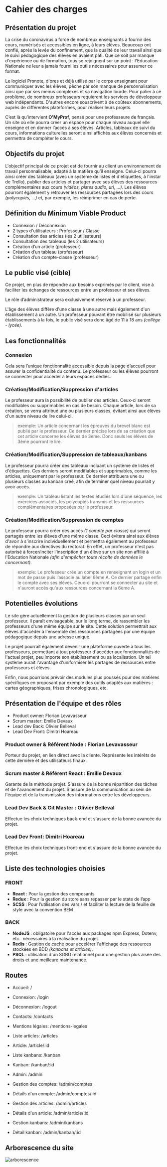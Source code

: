 # Cahier des charges


## Présentation du projet

La crise du coronavirus a forcé de nombreux enseignants à fournir des cours, numérisés et accessibles en ligne, à leurs élèves. Beaucoup ont confié, après la levée du confinement, que la qualité de leur travail ainsi que le suivi pédagogique des élèves en avaient pâti. Que ce soit par manque d'expérience ou de formation, tous se rejoignent sur un point : l'Education Nationale ne leur a jamais fourni les outils nécessaires pour assumer ce format.

Le logiciel Pronote, d'ores et déjà utilisé par le corps enseignant pour communiquer avec les élèves, pêche par son manque de personnalisation ainsi que par ses menus complexes et sa navigation lourde. 
Pour palier à ce problème, de nombreux professeurs requièrent les services de développeur web indépendants. D'autres encore souscrivent à de coûteux abonnements, auprès de différentes plateformes, pour réaliser leurs projets.

C’est là qu’intervient **O'MyProf**, pensé pour une professeure de français. Un site où elle pourra créer un espace pour chaque niveau auquel elle enseigne et en donner l’accès à ses élèves. Articles, tableaux de suivi du cours, informations culturelles seront ainsi affichés aux élèves concernés et permettra de compléter le cours.

## Objectifs du projet

L'objectif principal de ce projet est de fournir au client un environnement de travail personnalisable, adapté à la matière qu’il enseigne. Celui-ci pourra ainsi créer des tableaux (avec un système de listes et d'étiquettes, à l'instar de Trello), publier des articles et partager avec ses élèves des ressources complémentaires aux cours *(vidéos, pistes audio, url, …)*. Les élèves pourront également y retrouver les ressources partagées lors des cours *(polycopiés, …)* et, par exemple, les réimprimer en cas de perte.

## Définition du Minimum Viable Product

- Connexion / Déconnexion
- 2 types d'utilisateurs : Professeur / Classe
- Consultation des articles (les 2 utilisateurs)
- Consultation des tableaux (les 2 utilisateurs)
- Création d’un article (professeur)
- Création d’un tableau (professeur)
- Création d’un compte-classe (professeur)

## Le public visé (cible)

Ce projet, en plus de répondre aux besoins exprimés par le client, vise à faciliter les échanges de ressources entre un professeur et ses élèves.

Le rôle d’administrateur sera exclusivement réservé à un professeur.

L'âge des élèves diffère d'une classe à une autre mais également d'un établissement à un autre. Un professeur pouvant être mobilisé sur plusieurs établissements à la fois, le public visé sera donc âgé de 11 à 18 ans *(collège - lycée)*.

## Les fonctionnalités

### Connexion

Cela sera l’unique fonctionnalité accessible depuis la page d’accueil pour assurer la confidentialité du contenu. Le professeur ou les élèves pourront se connecter pour accéder à leurs espaces dédiés.

### Création/Modification/Suppression d'articles

Le professeur aura la possibilité de publier des articles. Ceux-ci seront modifiables ou supprimables en cas de besoin. Chaque article, lors de sa création, se verra attribué une ou plusieurs classes, évitant ainsi aux élèves d'un autre niveau de lire celui-ci.

> exemple: Un article concernant les épreuves du brevet blanc est publié par le professeur. Ce dernier précise lors de sa création que cet article concerne les élèves de 3ème.  Donc seuls les élèves de 3ème pourront le lire.

### Création/Modification/Suppression de tableaux/kanbans

Le professeur pourra créer des tableaux incluant un système de listes et d'étiquettes. Ces derniers seront modifiables et supprimables, comme les articles, uniquement par le professeur. Ce dernier attribuera une ou plusieurs classes au kanban créé, afin de terminer quel niveau pourrait y avoir accès.

> exemple: Un tableau listant les textes étudiés lors d'une séquence, les exercices associés, les polycopiés transmis et les ressources complémentaires proposées par le professeur.

### Création/Modification/Suppression de comptes

Le professeur pourra créer des accès *(1 compte par classe)* qui seront partagés entre les élèves d'une même classe. Ceci évitera ainsi aux élèves d'avoir à s'inscrire individuellement et permettra également au professeur de répondre aux directives du rectorat. En effet, un professeur n'est pas autorisé à forcer/inciter l'inscription d'un élève sur un site non affilié à l'Education Nationale *(afin d'empêcher toute récolte de données le concernant)*.

> exemple: Le professeur crée un compte en renseignant un login et un mot de passe puis l’associe au label 6ème A. Ce dernier partage enfin le compte avec ses élèves. Ceux-ci pourront se connecter au site et n'auront accès qu'aux ressources concernant la 6ème A.

## Potentielles évolutions

Le site gère actuellement la gestion de plusieurs classes par un seul professeur. Il paraît envisageable, sur le long terme, de rassembler les professeurs d'une même équipe sur le site. Cette solution permettrait aux élèves d'accéder à l'ensemble des ressources partagées par une équipe pédagogique depuis une adresse unique.

Le projet pourrait également devenir une plateforme ouverte à tous les professeurs, permettant à tout professeur d'accéder aux fonctionnalités de l'actuel projet, peu importe son établissement ou sa localisation. Un tel système aurait l'avantage d'uniformiser les partages de ressources entre professeurs et élèves.

Enfin, nous pourrions prévoir des modules plus poussés pour des matières spécifiques en proposant par exemple des outils adaptés aux matières : cartes géographiques, frises chronologiques, etc.

## Présentation de l'équipe et des rôles

- Product owner: Florian Levavasseur
- Scrum master: Emilie Devaux
- Lead dev Back: Olivier Belleval
- Lead Dev Front: Dimitri Hoareau

### Product owner & Référent Node : Florian Levavasseur

Porteur du projet, en lien direct avec la cliente. Représente les intérêts de cette dernière et des utilisateurs finaux.

### Scrum master & Référent React : Emilie Devaux

Garante de la méthode projet. S'assure de la bonne répartition des tâches et de l'avancement du projet. S'assure de la communication au sein de l'équipe et de la transmission des informations entre les développeurs.

### Lead Dev Back & Git Master : Olivier Belleval

Effectue les choix techniques back-end et s'assure de la bonne avancée du projet.

### Lead Dev Front: Dimitri Hoareau

Effectue les choix techniques front-end et s'assure de la bonne avancée du projet.

## Liste des technologies choisies

### FRONT

- **React** : Pour la gestion des composants
- **Redux** : Pour la gestion du store sans repasser par le state de l’app
- **SCSS**  : Pour l’utilisation des vars / et faciliter la lecture de la feuille de style avec la convention BEM

### BACK

- **NodeJS** : obligatoire pour l'accès aux packages npm Express, Dotenv, etc.. nécessaires à la réalisation du projet.
- **Redis** : Gestion de cache pour accélérer l'affichage des ressources stockées en BDD *(kanbans et articles)*.
- **PSQL** : utilisation d'un SGBD relationnel pour une gestion plus aisée des droits et une meilleure maintenance.

## Routes

- Accueil: /

- Connexion: /login

- Déconnexion: /logout

- Contacts: /contacts

- Mentions légales: /mentions-legales

- Liste articles: /articles

- Article: /article/:id

- Liste kanbans: /kanban

- Kanban: /kanban/:id

- Admin: /admin

- Gestion des comptes: /admin/comptes

- Détails d'un compte: /admin/comptes/:id

- Gestion des articles: /admin/articles

- Détails d'un article: /admin/article/:id

- Gestion kanbans: /admin/kanbans

- Détail kanban: /admin/kanban/:id

## Arborescence du site

![arborescence](https://i.ibb.co/Dw90why/arborescence.png)



